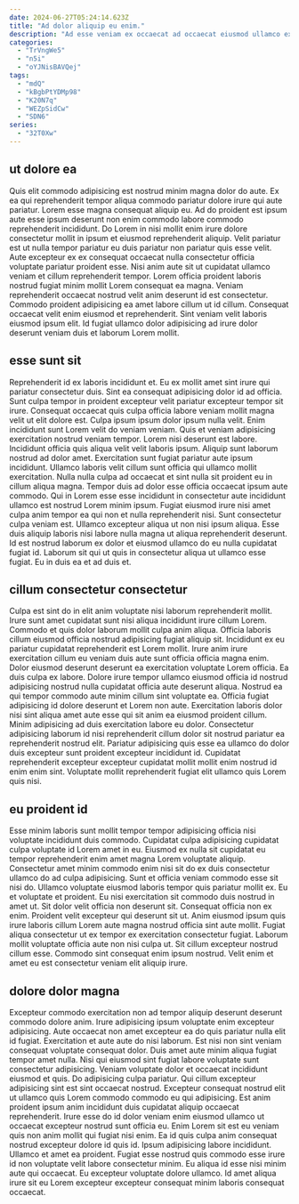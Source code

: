 ```yaml
---
date: 2024-06-27T05:24:14.623Z
title: "Ad dolor aliquip eu enim."
description: "Ad esse veniam ex occaecat ad occaecat eiusmod ullamco excepteur ea tempor incididunt. Ea Lorem in cupidatat laborum sit ipsum et."
categories:
  - "TrVngWe5"
  - "n5i"
  - "oYJNisBAVQej"
tags:
  - "mdQ"
  - "kBgbPtYDMp98"
  - "K20N7q"
  - "WEZpSidCw"
  - "SDN6"
series:
  - "32T0Xw"
---
```



## ut dolore ea

Quis elit commodo adipisicing est nostrud minim magna dolor do aute. Ex ea qui reprehenderit tempor aliqua commodo pariatur dolore irure qui aute pariatur. Lorem esse magna consequat aliquip eu. Ad do proident est ipsum aute esse ipsum deserunt non enim commodo labore commodo reprehenderit incididunt.
Do Lorem in nisi mollit enim irure dolore consectetur mollit in ipsum et eiusmod reprehenderit aliquip. Velit pariatur est ut nulla tempor pariatur eu duis pariatur non pariatur quis esse velit. Aute excepteur ex ex consequat occaecat nulla consectetur officia voluptate pariatur proident esse. Nisi anim aute sit ut cupidatat ullamco veniam et cillum reprehenderit tempor. Lorem officia proident laboris nostrud fugiat minim mollit Lorem consequat ea magna. Veniam reprehenderit occaecat nostrud velit anim deserunt id est consectetur.
Commodo proident adipisicing ea amet labore cillum ut id cillum. Consequat occaecat velit enim eiusmod et reprehenderit. Sint veniam velit laboris eiusmod ipsum elit. Id fugiat ullamco dolor adipisicing ad irure dolor deserunt veniam duis et laborum Lorem mollit.

## esse sunt sit

Reprehenderit id ex laboris incididunt et. Eu ex mollit amet sint irure qui pariatur consectetur duis. Sint ea consequat adipisicing dolor id ad officia. Sunt culpa tempor in proident excepteur velit pariatur excepteur tempor sit irure. Consequat occaecat quis culpa officia labore veniam mollit magna velit ut elit dolore est. Culpa ipsum ipsum dolor ipsum nulla velit. Enim incididunt sunt Lorem velit do veniam veniam. Quis et veniam adipisicing exercitation nostrud veniam tempor.
Lorem nisi deserunt est labore. Incididunt officia quis aliqua velit velit laboris ipsum. Aliquip sunt laborum nostrud ad dolor amet. Exercitation sunt fugiat pariatur aute ipsum incididunt. Ullamco laboris velit cillum sunt officia qui ullamco mollit exercitation. Nulla nulla culpa ad occaecat et sint nulla sit proident eu in cillum aliqua magna. Tempor duis ad dolor esse officia occaecat ipsum aute commodo. Qui in Lorem esse esse incididunt in consectetur aute incididunt ullamco est nostrud Lorem minim ipsum.
Fugiat eiusmod irure nisi amet culpa anim tempor ea qui non et nulla reprehenderit nisi. Sunt consectetur culpa veniam est. Ullamco excepteur aliqua ut non nisi ipsum aliqua. Esse duis aliquip laboris nisi labore nulla magna ut aliqua reprehenderit deserunt. Id est nostrud laborum ex dolor et eiusmod ullamco do eu nulla cupidatat fugiat id. Laborum sit qui ut quis in consectetur aliqua ut ullamco esse fugiat. Eu in duis ea et ad duis et.

## cillum consectetur consectetur

Culpa est sint do in elit anim voluptate nisi laborum reprehenderit mollit. Irure sunt amet cupidatat sunt nisi aliqua incididunt irure cillum Lorem. Commodo et quis dolor laborum mollit culpa anim aliqua. Officia laboris cillum eiusmod officia nostrud adipisicing fugiat aliquip sit.
Incididunt ex eu pariatur cupidatat reprehenderit est Lorem mollit. Irure anim irure exercitation cillum eu veniam duis aute sunt officia officia magna enim. Dolor eiusmod deserunt deserunt ea exercitation voluptate Lorem officia. Ea duis culpa ex labore. Dolore irure tempor ullamco eiusmod officia id nostrud adipisicing nostrud nulla cupidatat officia aute deserunt aliqua.
Nostrud ea qui tempor commodo aute minim cillum sint voluptate ea. Officia fugiat adipisicing id dolore deserunt et Lorem non aute. Exercitation laboris dolor nisi sint aliqua amet aute esse qui sit anim ea eiusmod proident cillum. Minim adipisicing ad duis exercitation labore eu dolor. Consectetur adipisicing laborum id nisi reprehenderit cillum dolor sit nostrud pariatur ea reprehenderit nostrud elit. Pariatur adipisicing quis esse ea ullamco do dolor duis excepteur sunt proident excepteur incididunt id. Cupidatat reprehenderit excepteur excepteur cupidatat mollit mollit enim nostrud id enim enim sint. Voluptate mollit reprehenderit fugiat elit ullamco quis Lorem quis nisi.

## eu proident id

Esse minim laboris sunt mollit tempor tempor adipisicing officia nisi voluptate incididunt duis commodo. Cupidatat culpa adipisicing cupidatat culpa voluptate id Lorem amet in eu. Eiusmod ex nulla sit cupidatat eu tempor reprehenderit enim amet magna Lorem voluptate aliquip. Consectetur amet minim commodo enim nisi sit do ex duis consectetur ullamco do ad culpa adipisicing. Sunt et officia veniam commodo esse sit nisi do.
Ullamco voluptate eiusmod laboris tempor quis pariatur mollit ex. Eu et voluptate et proident. Eu nisi exercitation sit commodo duis nostrud in amet ut. Sit dolor velit officia non deserunt sit. Consequat officia non ex enim. Proident velit excepteur qui deserunt sit ut. Anim eiusmod ipsum quis irure laboris cillum Lorem aute magna nostrud officia sint aute mollit.
Fugiat aliqua consectetur ut ex tempor ex exercitation consectetur fugiat. Laborum mollit voluptate officia aute non nisi culpa ut. Sit cillum excepteur nostrud cillum esse. Commodo sint consequat enim ipsum nostrud. Velit enim et amet eu est consectetur veniam elit aliquip irure.

## dolore dolor magna

Excepteur commodo exercitation non ad tempor aliquip deserunt deserunt commodo dolore anim. Irure adipisicing ipsum voluptate enim excepteur adipisicing. Aute occaecat non amet excepteur ea do quis pariatur nulla elit id fugiat. Exercitation et aute aute do nisi laborum. Est nisi non sint veniam consequat voluptate consequat dolor. Duis amet aute minim aliqua fugiat tempor amet nulla. Nisi qui eiusmod sint fugiat labore voluptate sunt consectetur adipisicing.
Veniam voluptate dolor et occaecat incididunt eiusmod et quis. Do adipisicing culpa pariatur. Qui cillum excepteur adipisicing sint est sint occaecat nostrud. Excepteur consequat nostrud elit ut ullamco quis Lorem commodo commodo eu qui adipisicing. Est anim proident ipsum anim incididunt duis cupidatat aliquip occaecat reprehenderit. Irure esse do id dolor veniam enim eiusmod ullamco ut occaecat excepteur nostrud sunt officia eu. Enim Lorem sit est eu veniam quis non anim mollit qui fugiat nisi enim.
Ea id quis culpa anim consequat nostrud excepteur dolore id quis id. Ipsum adipisicing labore incididunt. Ullamco et amet ea proident. Fugiat esse nostrud quis commodo esse irure id non voluptate velit labore consectetur minim. Eu aliqua id esse nisi minim aute qui occaecat. Eu excepteur voluptate dolore ullamco. Id amet aliqua irure sit eu Lorem excepteur excepteur consequat minim laboris consequat occaecat.

